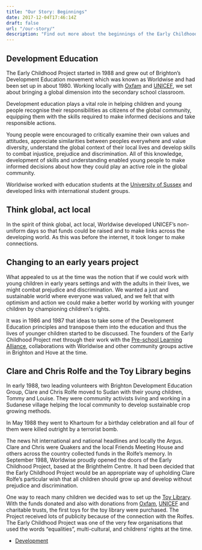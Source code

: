 ```yaml
---
title: "Our Story: Beginnings"
date: 2017-12-04T17:46:14Z
draft: false
url: "/our-story/"
description: "Find out more about the beginnings of the Early Childhood Project and why the project was started."
---
```

## Development Education

The Early Childhood Project started in 1988 and grew out of Brighton’s Development Education movement which was known as 
Worldwise and had been set up in about 1980. Working locally with [Oxfam](https://www.oxfam.org.uk/) and 
[UNICEF](https://www.unicef.org.uk/), we set about bringing a global dimension into the secondary school classroom.

Development education plays a vital role in helping children and young people recognise their responsibilities as 
citizens of the global community, equipping them with the skills required to make informed decisions and take 
responsible actions.

Young people were encouraged to critically examine their own values and attitudes, appreciate similarities between 
peoples everywhere and value diversity, understand the global context of their local lives and develop skills to combat 
injustice, prejudice and discrimination. All of this knowledge, development of skills and understanding enabled young 
people to make informed decisions about how they could play an active role in the global community. 

Worldwise worked with education students at the [University of Sussex](http://www.sussex.ac.uk/) and developed links 
with international student groups. 

## Think global, act local

In the spirit of think global, act local, Worldwise developed UNICEF’s non-uniform days so that funds could be raised 
and to make links across the developing world. As this was before the internet, it took longer to make 
connections.

## Changing to an early years project
 
What appealed to us at the time was the notion that if we could work with young children in early years settings and 
with the adults in their lives, we might combat prejudice and discrimination. We wanted a just and sustainable world 
where everyone was valued, and we felt that with optimism and action we could make a better world by working with 
younger children by championing children's rights.

It was in 1986 and 1987 that ideas to take some of the Development Education principles and transpose them into the 
education and thus the lives of younger children started to be discussed. The founders of the Early Childhood Project 
met through their work with the [Pre-school Learning Alliance](https://www.pre-school.org.uk/), collaborations with 
Worldwise and other community groups active in Brighton and Hove at the time.

## Clare and Chris Rolfe and the Toy Library begins

In early 1988, two leading volunteers with Brighton Development Education Group, Clare and Chris Rolfe 
moved to Sudan with their young children, Tommy and Louise. They were community activists living and working in a 
Sudanese village helping the local community to develop sustainable crop growing methods.

In May 1988 they went to Khartoum for a birthday celebration and all four of them were killed outright by a terrorist 
bomb.

The news hit international and national headlines and locally the Argus. Clare and Chris were Quakers and the local 
Friends Meeting House and others across the country collected funds in the Rolfe’s memory. In September 1988, Worldwise 
proudly opened the doors of the Early Childhood Project, based at the Brighthelm Centre. It had been decided that the 
Early Childhood Project would be an appropriate way of upholding Clare Rolfe’s particular wish that all children should 
grow up and develop without prejudice and discrimination.

One way to reach many children we decided was to set up the [Toy Library](/toy-library/). With the funds donated and 
also with donations from [Oxfam](https://www.oxfam.org.uk/), [UNICEF](https://www.unicef.org.uk/) and charitable trusts, 
the first toys for the toy library were purchased. The Project received lots of publicity because of the connection with 
the Rolfes. The Early Childhood Project was one of the very few organisations that used the words “equalities”, 
multi-cultural, and childrens’ rights at the time.

<nav>
  <ul class="pager">
    <li class="next"><a href="/our-story/2/">Development <i class="fas fa-arrow-right" aria-hidden="true"></i></a></li>
  </ul>
</nav>